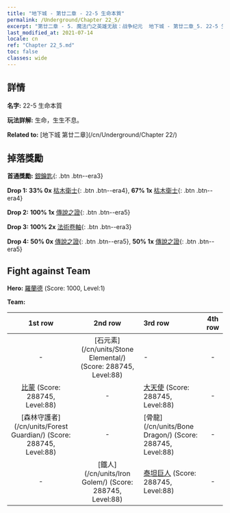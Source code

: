 ```yaml
---
title: "地下城 - 第廿二章 - 22-5 生命本質"
permalink: /Underground/Chapter 22_5/
excerpt: "第廿二章 - 5. 魔法门之英雄无敌：战争纪元  地下城 - 第廿二章_5. 22-5 生命本質"
last_modified_at: 2021-07-14
locale: cn
ref: "Chapter 22_5.md"
toc: false
classes: wide
---
```


## 詳情

 **名字:** 22-5 生命本質

 **玩法詳解:**       生命，生生不息。

 **Related to:** [地下城 第廿二章](/cn/Underground/Chapter 22/)

## 掉落獎勵

 **首通獎勵:** [銀鑰匙](/cn/Items/con_693/){: .btn .btn--era3}

 **Drop 1:** **33% 0x** [枯木衛士](/cn/Items/unt_203/){: .btn .btn--era4}, **67% 1x** [枯木衛士](/cn/Items/unt_203/){: .btn .btn--era4}

 **Drop 2:** **100% 1x** [傳說之證](/cn/Items/mat_88/){: .btn .btn--era5}

 **Drop 3:** **100% 2x** [法術卷軸](/cn/Items/con_694/){: .btn .btn--era3}

 **Drop 4:** **50% 0x** [傳說之證](/cn/Items/mat_81/){: .btn .btn--era5}, **50% 1x** [傳說之證](/cn/Items/mat_81/){: .btn .btn--era5}


## Fight against Team
 **Hero:** [羅蘭德](/cn/heroes/Roland/) (Score: 1000, Level:1)

 **Team:**


  | 1st row | 2nd row | 3rd row | 4th row |
  |:----:|:----:|:----|:----:|
  | - | [石元素](/cn/units/Stone Elemental/) (Score: 288745, Level:88)  | - | - |
  | [比蒙](/cn/units/Behemoth/) (Score: 288745, Level:88)  | - | [大天使](/cn/units/Angel/) (Score: 288745, Level:88)  | - |
  | [森林守護者](/cn/units/Forest Guardian/) (Score: 288745, Level:88)  | - | [骨龍](/cn/units/Bone Dragon/) (Score: 288745, Level:88)  | - |
  | - | [鐵人](/cn/units/Iron Golem/) (Score: 288745, Level:88)  | [泰坦巨人](/cn/units/Giant/) (Score: 288745, Level:88)  | - |


